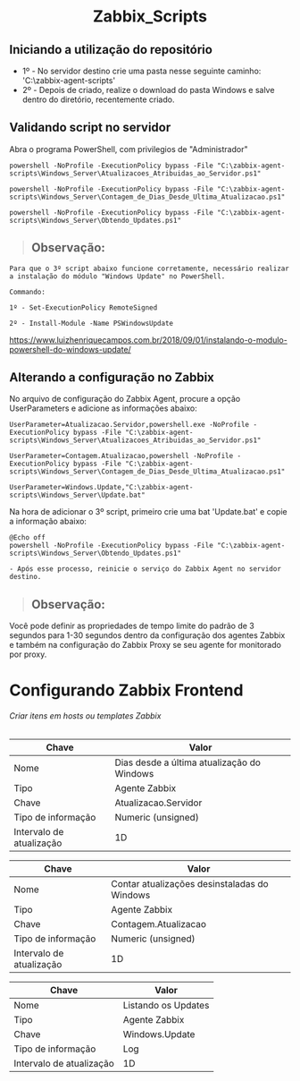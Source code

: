 #  <center>Zabbix_Scripts</center>

## Iniciando a utilização do repositório

- 1º -  No servidor destino crie uma pasta nesse seguinte caminho: 'C:\zabbix-agent-scripts\'
- 2º -  Depois de criado, realize o download do pasta Windows e salve dentro do diretório, recentemente criado.

## Validando script no servidor

Abra o programa PowerShell, com privilegios de "Administrador"

```
powershell -NoProfile -ExecutionPolicy bypass -File "C:\zabbix-agent-scripts\Windows_Server\Atualizacoes_Atribuidas_ao_Servidor.ps1"
```
```
powershell -NoProfile -ExecutionPolicy bypass -File "C:\zabbix-agent-scripts\Windows_Server\Contagem_de_Dias_Desde_Ultima_Atualizacao.ps1"
```
```
powershell -NoProfile -ExecutionPolicy bypass -File "C:\zabbix-agent-scripts\Windows_Server\Obtendo_Updates.ps1"
```

 > ## Observação: 
~~~
Para que o 3º script abaixo funcione corretamente, necessário realizar a instalação do módulo "Windows Update" no PowerShell.

Commando: 

1º - Set-ExecutionPolicy RemoteSigned

2º - Install-Module -Name PSWindowsUpdate
~~~

https://www.luizhenriquecampos.com.br/2018/09/01/instalando-o-modulo-powershell-do-windows-update/

## Alterando a configuração no Zabbix

No arquivo de configuração do Zabbix Agent, procure a opção UserParameters e adicione as informações abaixo:

```
UserParameter=Atualizacao.Servidor,powershell.exe -NoProfile -ExecutionPolicy bypass -File "C:\zabbix-agent-scripts\Windows_Server\Atualizacoes_Atribuidas_ao_Servidor.ps1"
```
```
UserParameter=Contagem.Atualizacao,powershell -NoProfile -ExecutionPolicy bypass -File "C:\zabbix-agent-scripts\Windows_Server\Contagem_de_Dias_Desde_Ultima_Atualizacao.ps1"
```
```
UserParameter=Windows.Update,"C:\zabbix-agent-scripts\Windows_Server\Update.bat"
```


Na hora de adicionar o 3º script, primeiro crie uma bat 'Update.bat' e copie a informação abaixo: 

```
@Echo off	
powershell -NoProfile -ExecutionPolicy bypass -File "C:\zabbix-agent-scripts\Windows_Server\Obtendo_Updates.ps1"

- Após esse processo, reinicie o serviço do Zabbix Agent no servidor destino.
```

 > ## Observação:

Você pode definir as propriedades de tempo limite do padrão de 3 segundos para 1-30 segundos dentro da configuração dos agentes Zabbix e também na configuração do Zabbix Proxy se seu agente for monitorado por proxy.


# Configurando Zabbix Frontend

###### Criar itens em hosts ou templates Zabbix

|       Chave         |        Valor        |
| ------------------- | ------------------- |
|  Nome               |  Dias desde a última atualização do Windows |
|  Tipo               |  Agente Zabbix      |   
|  Chave              |  Atualizacao.Servidor  | 
|  Tipo de informação |  Numeric (unsigned)      |   
| Intervalo de atualização |  1D | 

|       Chave         |        Valor        |
| ------------------- | ------------------- |
|  Nome               |  Contar atualizações desinstaladas do Windows |
|  Tipo               |  Agente Zabbix      |   
|  Chave              |  Contagem.Atualizacao  | 
|  Tipo de informação |  Numeric (unsigned)      |   
| Intervalo de atualização |  1D  | 

|       Chave         |        Valor        |
| ------------------- | ------------------- |
|  Nome               |  Listando os Updates |
|  Tipo               |  Agente Zabbix      |   
|  Chave              |  Windows.Update  | 
|  Tipo de informação |  Log      |   
| Intervalo de atualização |  1D  | 

